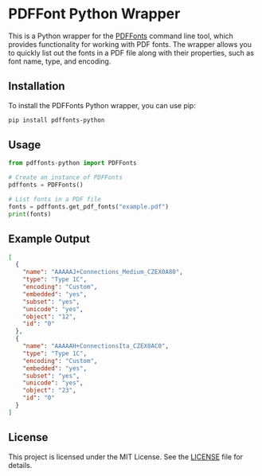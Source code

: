 # PDFFont Python Wrapper

This is a Python wrapper for the [PDFFonts](https://www.xpdfreader.com/pdffonts-man.html) command line tool, which provides functionality for working with PDF fonts. The wrapper allows you to quickly list out the fonts in a PDF file along with their properties, such as font name, type, and encoding.

## Installation

To install the PDFFonts Python wrapper, you can use pip:

```bash
pip install pdffonts-python
```

## Usage

```python
from pdffonts-python import PDFFonts

# Create an instance of PDFFonts
pdffonts = PDFFonts()

# List fonts in a PDF file
fonts = pdffonts.get_pdf_fonts("example.pdf")
print(fonts)
```

## Example Output

```json
[
  {
    "name": "AAAAAJ+Connections_Medium_CZEX0A80",
    "type": "Type 1C",
    "encoding": "Custom",
    "embedded": "yes",
    "subset": "yes",
    "unicode": "yes",
    "object": "12",
    "id": "0"
  },
  {
    "name": "AAAAAH+ConnectionsIta_CZEX0AC0",
    "type": "Type 1C",
    "encoding": "Custom",
    "embedded": "yes",
    "subset": "yes",
    "unicode": "yes",
    "object": "23",
    "id": "0"
  }
]
```

## License

This project is licensed under the MIT License. See the [LICENSE](LICENSE) file for details.
